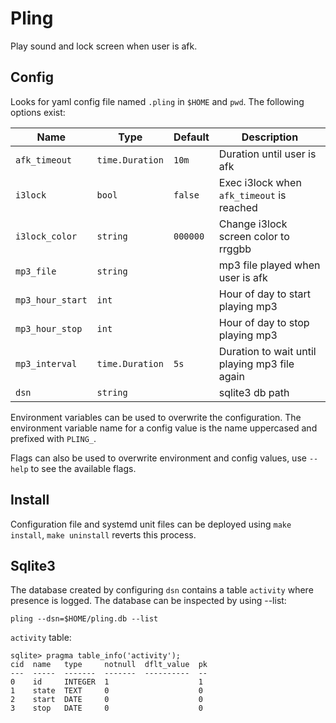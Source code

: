 # Pling

Play sound and lock screen when user is afk.

## Config

Looks for yaml config file named `.pling` in `$HOME` and `pwd`. The following options exist:

|Name|Type|Default|Description|
| --- | --- | --- | --- |
| `afk_timeout` | `time.Duration` | `10m` | Duration until user is afk |
| `i3lock` | `bool` | `false` | Exec i3lock when `afk_timeout` is reached |
| `i3lock_color` | `string` | `000000` | Change i3lock screen color to rrggbb |
| `mp3_file` | `string` | | mp3 file played when user is afk |
| `mp3_hour_start` | `int` |  | Hour of day to start playing mp3 |
| `mp3_hour_stop` | `int` | | Hour of day to stop playing mp3 |
| `mp3_interval` | `time.Duration` | `5s` | Duration to wait until playing mp3 file again |
| `dsn` | `string` | | sqlite3 db path |

Environment variables can be used to overwrite the configuration. The environment variable name for a config value is the name uppercased and prefixed with `PLING_`.

Flags can also be used to overwrite environment and config values, use `--help` to see the available flags.

## Install

Configuration file and systemd unit files can be deployed using `make install`, `make uninstall` reverts this process.

## Sqlite3

The database created by configuring `dsn` contains a table `activity` where presence is logged. The database can be inspected by using --list:

```
pling --dsn=$HOME/pling.db --list
```

`activity` table:

```
sqlite> pragma table_info('activity');
cid  name   type     notnull  dflt_value  pk
---  -----  -------  -------  ----------  --
0    id     INTEGER  1                    1
1    state  TEXT     0                    0
2    start  DATE     0                    0
3    stop   DATE     0                    0
```

